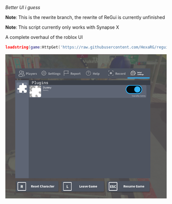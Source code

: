 *Better UI i guess*

**Note**: This is the rewrite branch, the rewrite of ReGui is currently unfinished

**Note**: This script currently only works with Synapse X

A complete overhaul of the roblox UI

```lua
loadstring(game:HttpGet('https://raw.githubusercontent.com/HexaRG/regui/rewrite/REGUI-Loader.lua'))()
```

![Alt text](/Img/RobloxPlayerBeta_OPKa3yOwBi.png?raw=true "WIP Plugins")